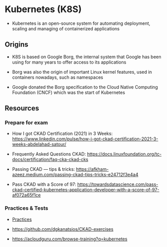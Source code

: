 # Kubernetes (K8S)

- Kubernetes is an open-source system for automating deployment, scaling and managing of containerized applications


## Origins

- K8S is based on Google Borg, the internal system that Google has been using for many years to offer access to its applications

- Borg was also the origin of important Linux kernel features, used in containers nowadays, such as namespaces

- Google donated the Borg specification to the Cloud Native Computing Foundation (CNCF) which was the start of Kubernetes

## Resources

### Prepare for exam

- How I got CKAD Certification (2021) in 3 Weeks: https://www.linkedin.com/pulse/how-i-got-ckad-certification-2021-3-weeks-abdelahad-satour/

- Frequently Asked Questions CKAD: https://docs.linuxfoundation.org/tc-docs/certification/faq-cka-ckad-cks

- Passing CKAD — tips & tricks: https://afkham-azeez.medium.com/passing-ckad-tips-tricks-e24712f3e4a4

- Pass CKAD with a Score of 97: https://towardsdatascience.com/pass-ckad-certified-kubernetes-application-developer-with-a-score-of-97-af072a65f1ce



### Practices & Tests

- [Practices](practices/README.md)

- https://github.com/dgkanatsios/CKAD-exercises

- https://acloudguru.com/browse-training?q=kubernetes